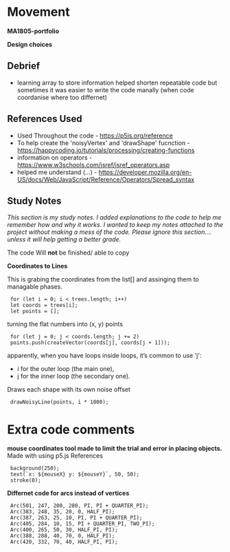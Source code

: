 # **Movement**
**MA1805-portfolio**




**Design choices**




## Debrief
- learning array to store information helped shorten repeatable code but sometimes it was easier to write the code manally (when code coordanise where too differnet)






## References Used

- Used Throughout the code - https://p5js.org/reference
- To help create the 'noisyVertex' and 'drawShape' fucnction - https://happycoding.io/tutorials/processing/creating-functions
- information on operators - https://www.w3schools.com/jsref/jsref_operators.asp
- helped me understand (...) - https://developer.mozilla.org/en-US/docs/Web/JavaScript/Reference/Operators/Spread_syntax


## Study Notes 
*This section is my study notes. I added explanations to the code to help me remember how and why it works. I wanted to keep my notes attached to the project without making a mess of the code. Please ignore this section…. unless it will help getting a better grade.*

The code Will **not** be finished/ able to copy

**Coordinates to Lines**

This is grabing the coordinates from the list[] and assinging them to managable phases. 

     for (let i = 0; i < trees.length; i++)          
     let coords = trees[i];                                
     let points = [];

turning the flat numbers into (x, y) points

     for (let j = 0; j < coords.length; j += 2)          
     points.push(createVector(coords[j], coords[j + 1]));
  
apparently, when you have loops inside loops, it’s common to use 'j':
- i for the outer loop (the main one),
- j for the inner loop (the secondary one).

Draws each shape with its own noise offset

     drawNoisyLine(points, i * 1000);





# Extra code comments  
 **mouse coordinates tool made to limit the trial and error in placing objects.** Made with using p5.js References

     background(250);
     text(`x: ${mouseX} y: ${mouseY}`, 50, 50);
     stroke(0); 

**Differnet code for arcs instead of vertices**

     Arc(501, 247, 200, 280, PI, PI + QUARTER_PI);
     Arc(383, 248, 35, 20, 0, HALF_PI);
     Arc(387, 263, 25, 10, PI, PI + QUARTER_PI);
     Arc(405, 284, 10, 15, PI + QUARTER_PI, TWO_PI);
     Arc(400, 265, 50, 30, HALF_PI, PI);
     Arc(388, 288, 40, 70, 0, HALF_PI);
     Arc(420, 332, 70, 40, HALF_PI, PI);